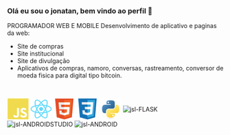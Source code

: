 ### Olá eu sou o jonatan, bem vindo ao perfil 👋
PROGRAMADOR WEB E MOBILE
Desenvolvimento de aplicativo e paginas da web:
- Site de compras
- Site institucional
- Site de divulgação
- Aplicativos de compras, namoro, conversas, rastreamento, conversor de moeda fisica para digital tipo bitcoin. 

<div style="display: inline_block"><br> <P>
  <img align="center" alt="jsl-Js" height="50" width="50" src="https://raw.githubusercontent.com/devicons/devicon/master/icons/javascript/javascript-plain.svg">
  <img align="center" alt="jsl-React" height="50" width="50" src="https://raw.githubusercontent.com/devicons/devicon/master/icons/react/react-original.svg">
  <img align="center" alt="jsl-HTML" height="50" width="50" src="https://raw.githubusercontent.com/devicons/devicon/master/icons/html5/html5-original.svg">
  <img align="center" alt="jsl-CSS" height="50" width="50" src="https://raw.githubusercontent.com/devicons/devicon/master/icons/css3/css3-original.svg">
  <img align="center" alt="jsl-Python" height="50" width="50" src="https://raw.githubusercontent.com/devicons/devicon/master/icons/python/python-original.svg">
  <img align="center" alt="jsl-FLASK" height="50" width="50" src="https://cdn.jsdelivr.net/gh/devicons/devicon/icons/flask/flask-original-wordmark.svg">
  <img align="center" alt="jsl-ANDROIDSTUDIO" height="50" width="50" src="https://cdn.jsdelivr.net/gh/devicons/devicon/icons/php/php-plain.svg">
  <img align="center" alt="jsl-ANDROID" height="50" width="50" src="https://cdn.jsdelivr.net/gh/devicons/devicon/icons/androidstudio/androidstudio-original-wordmark.svg">



>


  </div>



